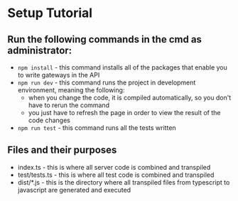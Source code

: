 # Setup Tutorial

## Run the following commands in the cmd as administrator:
- `npm install` - this command installs all of the packages that enable you to write gateways in the API
- `npm run dev` - this command runs the project in development environment, meaning the following:
    - when you change the code, it is compiled automatically, so you don't have to rerun the command
    - you just have to refresh the page in order to view the result of the code changes
- `npm run test` - this command runs all the tests written
    
## Files and their purposes
- index.ts - this is where all server code is combined and transpiled
- test/tests.ts - this is where all test code is combined and transpiled
- dist/*.js - this is the directory where all transpiled files from typescript to javascript are generated and executed